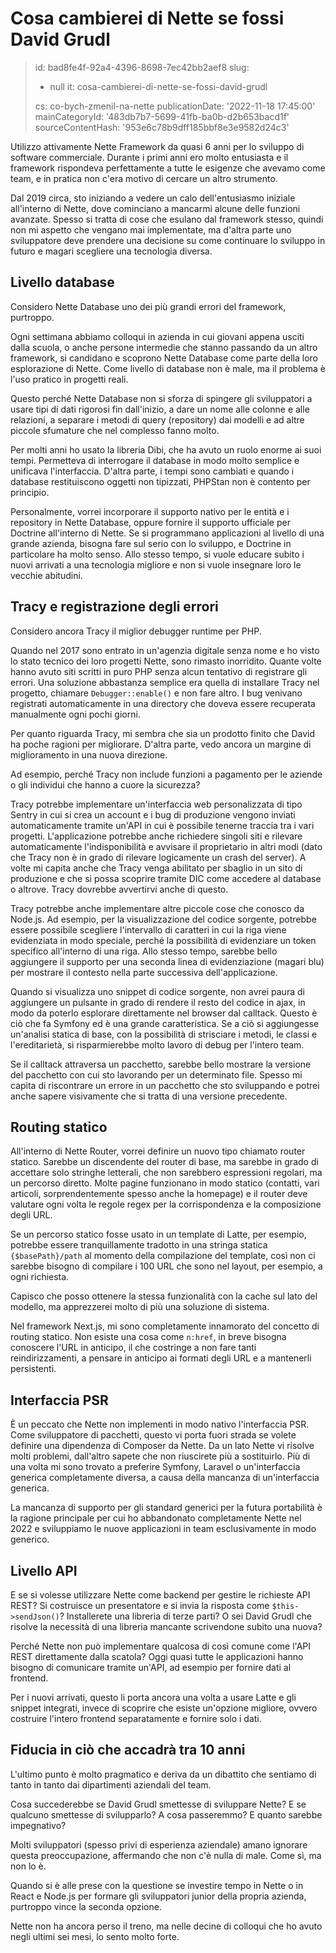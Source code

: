 Cosa cambierei di Nette se fossi David Grudl
============================================

> id: bad8fe4f-92a4-4396-8698-7ec42bb2aef8
> slug:
> 	- null
> 	it: cosa-cambierei-di-nette-se-fossi-david-grudl
> 
> cs: co-bych-zmenil-na-nette
> publicationDate: '2022-11-18 17:45:00'
> mainCategoryId: '483db7b7-5699-41fb-ba0b-d2b653bacd1f'
> sourceContentHash: '953e6c78b9dff185bbf8e3e9582d24c3'

Utilizzo attivamente Nette Framework da quasi 6 anni per lo sviluppo di software commerciale. Durante i primi anni ero molto entusiasta e il framework rispondeva perfettamente a tutte le esigenze che avevamo come team, e in pratica non c'era motivo di cercare un altro strumento.

Dal 2019 circa, sto iniziando a vedere un calo dell'entusiasmo iniziale all'interno di Nette, dove cominciano a mancarmi alcune delle funzioni avanzate. Spesso si tratta di cose che esulano dal framework stesso, quindi non mi aspetto che vengano mai implementate, ma d'altra parte uno sviluppatore deve prendere una decisione su come continuare lo sviluppo in futuro e magari scegliere una tecnologia diversa.

Livello database
-----------------

Considero Nette Database uno dei più grandi errori del framework, purtroppo.

Ogni settimana abbiamo colloqui in azienda in cui giovani appena usciti dalla scuola, o anche persone intermedie che stanno passando da un altro framework, si candidano e scoprono Nette Database come parte della loro esplorazione di Nette. Come livello di database non è male, ma il problema è l'uso pratico in progetti reali.

Questo perché Nette Database non si sforza di spingere gli sviluppatori a usare tipi di dati rigorosi fin dall'inizio, a dare un nome alle colonne e alle relazioni, a separare i metodi di query (repository) dai modelli e ad altre piccole sfumature che nel complesso fanno molto.

Per molti anni ho usato la libreria Dibi, che ha avuto un ruolo enorme ai suoi tempi. Permetteva di interrogare il database in modo molto semplice e unificava l'interfaccia. D'altra parte, i tempi sono cambiati e quando i database restituiscono oggetti non tipizzati, PHPStan non è contento per principio.

Personalmente, vorrei incorporare il supporto nativo per le entità e i repository in Nette Database, oppure fornire il supporto ufficiale per Doctrine all'interno di Nette. Se si programmano applicazioni al livello di una grande azienda, bisogna fare sul serio con lo sviluppo, e Doctrine in particolare ha molto senso. Allo stesso tempo, si vuole educare subito i nuovi arrivati a una tecnologia migliore e non si vuole insegnare loro le vecchie abitudini.

Tracy e registrazione degli errori
---------------------

Considero ancora Tracy il miglior debugger runtime per PHP.

Quando nel 2017 sono entrato in un'agenzia digitale senza nome e ho visto lo stato tecnico dei loro progetti Nette, sono rimasto inorridito. Quante volte hanno avuto siti scritti in puro PHP senza alcun tentativo di registrare gli errori. Una soluzione abbastanza semplice era quella di installare Tracy nel progetto, chiamare `Debugger::enable()` e non fare altro. I bug venivano registrati automaticamente in una directory che doveva essere recuperata manualmente ogni pochi giorni.

Per quanto riguarda Tracy, mi sembra che sia un prodotto finito che David ha poche ragioni per migliorare. D'altra parte, vedo ancora un margine di miglioramento in una nuova direzione.

Ad esempio, perché Tracy non include funzioni a pagamento per le aziende o gli individui che hanno a cuore la sicurezza?

Tracy potrebbe implementare un'interfaccia web personalizzata di tipo Sentry in cui si crea un account e i bug di produzione vengono inviati automaticamente tramite un'API in cui è possibile tenerne traccia tra i vari progetti. L'applicazione potrebbe anche richiedere singoli siti e rilevare automaticamente l'indisponibilità e avvisare il proprietario in altri modi (dato che Tracy non è in grado di rilevare logicamente un crash del server). A volte mi capita anche che Tracy venga abilitato per sbaglio in un sito di produzione e che si possa scoprire tramite DIC come accedere al database o altrove. Tracy dovrebbe avvertirvi anche di questo.

Tracy potrebbe anche implementare altre piccole cose che conosco da Node.js. Ad esempio, per la visualizzazione del codice sorgente, potrebbe essere possibile scegliere l'intervallo di caratteri in cui la riga viene evidenziata in modo speciale, perché la possibilità di evidenziare un token specifico all'interno di una riga. Allo stesso tempo, sarebbe bello aggiungere il supporto per una seconda linea di evidenziazione (magari blu) per mostrare il contesto nella parte successiva dell'applicazione.

Quando si visualizza uno snippet di codice sorgente, non avrei paura di aggiungere un pulsante in grado di rendere il resto del codice in ajax, in modo da poterlo esplorare direttamente nel browser dal calltack. Questo è ciò che fa Symfony ed è una grande caratteristica. Se a ciò si aggiungesse un'analisi statica di base, con la possibilità di strisciare i metodi, le classi e l'ereditarietà, si risparmierebbe molto lavoro di debug per l'intero team.

Se il calltack attraversa un pacchetto, sarebbe bello mostrare la versione del pacchetto con cui sto lavorando per un determinato file. Spesso mi capita di riscontrare un errore in un pacchetto che sto sviluppando e potrei anche sapere visivamente che si tratta di una versione precedente.

Routing statico
----------------

All'interno di Nette Router, vorrei definire un nuovo tipo chiamato router statico. Sarebbe un discendente del router di base, ma sarebbe in grado di accettare solo stringhe letterali, che non sarebbero espressioni regolari, ma un percorso diretto. Molte pagine funzionano in modo statico (contatti, vari articoli, sorprendentemente spesso anche la homepage) e il router deve valutare ogni volta le regole regex per la corrispondenza e la composizione degli URL.

Se un percorso statico fosse usato in un template di Latte, per esempio, potrebbe essere tranquillamente tradotto in una stringa statica `{$basePath}/path` al momento della compilazione del template, così non ci sarebbe bisogno di compilare i 100 URL che sono nel layout, per esempio, a ogni richiesta.

Capisco che posso ottenere la stessa funzionalità con la cache sul lato del modello, ma apprezzerei molto di più una soluzione di sistema.

Nel framework Next.js, mi sono completamente innamorato del concetto di routing statico. Non esiste una cosa come `n:href`, in breve bisogna conoscere l'URL in anticipo, il che costringe a non fare tanti reindirizzamenti, a pensare in anticipo ai formati degli URL e a mantenerli persistenti.

Interfaccia PSR
------------

È un peccato che Nette non implementi in modo nativo l'interfaccia PSR. Come sviluppatore di pacchetti, questo vi porta fuori strada se volete definire una dipendenza di Composer da Nette. Da un lato Nette vi risolve molti problemi, dall'altro sapete che non riuscirete più a sostituirlo. Più di una volta mi sono trovato a preferire Symfony, Laravel o un'interfaccia generica completamente diversa, a causa della mancanza di un'interfaccia generica.

La mancanza di supporto per gli standard generici per la futura portabilità è la ragione principale per cui ho abbandonato completamente Nette nel 2022 e sviluppiamo le nuove applicazioni in team esclusivamente in modo generico.

Livello API
----------

E se si volesse utilizzare Nette come backend per gestire le richieste API REST? Si costruisce un presentatore e si invia la risposta come `$this->sendJson()`? Installerete una libreria di terze parti? O sei David Grudl che risolve la necessità di una libreria mancante scrivendone subito una nuova?

Perché Nette non può implementare qualcosa di così comune come l'API REST direttamente dalla scatola? Oggi quasi tutte le applicazioni hanno bisogno di comunicare tramite un'API, ad esempio per fornire dati al frontend.

Per i nuovi arrivati, questo li porta ancora una volta a usare Latte e gli snippet integrati, invece di scoprire che esiste un'opzione migliore, ovvero costruire l'intero frontend separatamente e fornire solo i dati.

Fiducia in ciò che accadrà tra 10 anni
-------------------------

L'ultimo punto è molto pragmatico e deriva da un dibattito che sentiamo di tanto in tanto dai dipartimenti aziendali del team.

Cosa succederebbe se David Grudl smettesse di sviluppare Nette? E se qualcuno smettesse di svilupparlo? A cosa passeremmo? E quanto sarebbe impegnativo?

Molti sviluppatori (spesso privi di esperienza aziendale) amano ignorare questa preoccupazione, affermando che non c'è nulla di male. Come sì, ma non lo è.

Quando si è alle prese con la questione se investire tempo in Nette o in React e Node.js per formare gli sviluppatori junior della propria azienda, purtroppo vince la seconda opzione.

Nette non ha ancora perso il treno, ma nelle decine di colloqui che ho avuto negli ultimi sei mesi, lo sento molto forte.
